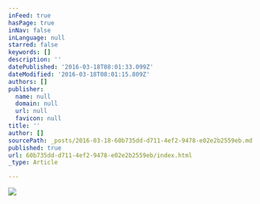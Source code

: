 ```yaml
---
inFeed: true
hasPage: true
inNav: false
inLanguage: null
starred: false
keywords: []
description: ''
datePublished: '2016-03-18T08:01:33.099Z'
dateModified: '2016-03-18T08:01:15.809Z'
authors: []
publisher:
  name: null
  domain: null
  url: null
  favicon: null
title: ''
author: []
sourcePath: _posts/2016-03-18-60b735dd-d711-4ef2-9478-e02e2b2559eb.md
published: true
url: 60b735dd-d711-4ef2-9478-e02e2b2559eb/index.html
_type: Article

---
```

![](https://the-grid-user-content.s3-us-west-2.amazonaws.com/131c36ec-c196-480b-8163-dc34db630545.jpg)